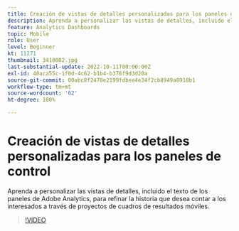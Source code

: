 ```yaml
---
title: Creación de vistas de detalles personalizadas para los paneles de control
description: Aprenda a personalizar las vistas de detalles, incluido el texto de los paneles de Adobe Analytics, para refinar la historia que desea contar a los interesados a través de proyectos de cuadros de resultados móviles.
feature: Analytics Dashboards
topic: Mobile
role: User
level: Beginner
kt: 11271
thumbnail: 3410002.jpg
last-substantial-update: 2022-10-11T00:00:00Z
exl-id: 40aca55c-1f0d-4c62-b1b4-b376f9d3d20a
source-git-commit: 00abc8f2470e2199fdbee4e34f2cb8949a8918b1
workflow-type: tm+mt
source-wordcount: '62'
ht-degree: 100%

---
```


# Creación de vistas de detalles personalizadas para los paneles de control

Aprenda a personalizar las vistas de detalles, incluido el texto de los paneles de Adobe Analytics, para refinar la historia que desea contar a los interesados a través de proyectos de cuadros de resultados móviles.

>[!VIDEO](https://video.tv.adobe.com/v/3410002/?quality=12&learn=on)
